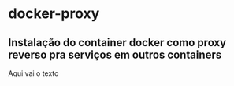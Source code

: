 # docker-proxy

## Instalação do container docker como proxy reverso pra serviços em outros containers

Aqui vai o texto
